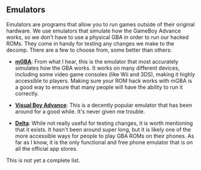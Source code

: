 ## Emulators
Emulators are programs that allow you to run games outside of their original hardware. We use emulators that simulate how the GameBoy Advance works, so we don't have to use a physical GBA in order to run our hacked ROMs. They come in handy for testing any changes we make to the decomp. There are a few to choose from, some better than others:

* [**mGBA**](https://mgba.io/): From what I hear, this is the emulator that most accurately simulates how the GBA works. It works on many different devices, including some video game consoles (like Wii and 3DS), making it highly accessible to players. Making sure your ROM hack works with mGBA is a good way to ensure that many people will have the ability to run it correctly.

* [**Visual Boy Advance**](https://visualboyadvance.org/): This is a decently popular emulator that has been around for a good while. It's never given me trouble.

* [**Delta**](https://faq.deltaemulator.com/): While not really useful for testing changes, it is worth mentioning that it exists. It hasn't been around super long, but it is likely one of the more accessible ways for people to play GBA ROMs on their phones. As far as I know, it is the only functional and free phone emulator that is on all the official app stores.

This is not yet a complete list. <!-- CHANGE LATER -->
